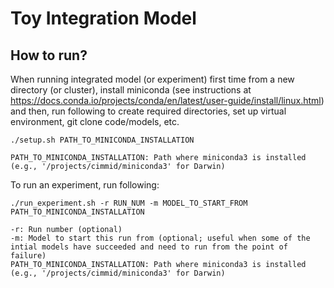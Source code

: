 # Toy Integration Model

## How to run?

When running integrated model (or experiment) first time from a new directory (or cluster), install miniconda (see instructions at https://docs.conda.io/projects/conda/en/latest/user-guide/install/linux.html) and then, run following to create required directories, set up virtual environment, git clone code/models, etc.

    ./setup.sh PATH_TO_MINICONDA_INSTALLATION

    PATH_TO_MINICONDA_INSTALLATION: Path where miniconda3 is installed (e.g., '/projects/cimmid/miniconda3' for Darwin)

To run an experiment, run following:

    ./run_experiment.sh -r RUN_NUM -m MODEL_TO_START_FROM PATH_TO_MINICONDA_INSTALLATION

    -r: Run number (optional)
    -m: Model to start this run from (optional; useful when some of the intial models have succeeded and need to run from the point of failure)
    PATH_TO_MINICONDA_INSTALLATION: Path where miniconda3 is installed (e.g., '/projects/cimmid/miniconda3' for Darwin)
